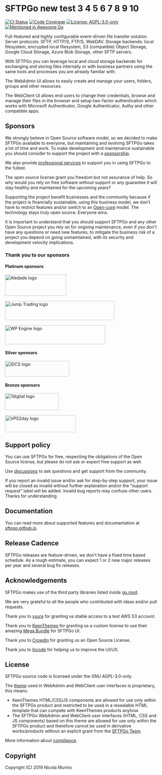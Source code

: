 # SFTPGo                                   new test  3 4 5 6 7 8 9 10

[![CI Status](https://github.com/drakkan/sftpgo/workflows/CI/badge.svg?branch=main&event=push)](https://github.com/drakkan/sftpgo/workflows/CI/badge.svg?branch=main&event=push)
[![Code Coverage](https://codecov.io/gh/drakkan/sftpgo/branch/main/graph/badge.svg)](https://codecov.io/gh/drakkan/sftpgo/branch/main)
[![License: AGPL-3.0-only](https://img.shields.io/badge/License-AGPLv3-blue.svg)](https://www.gnu.org/licenses/agpl-3.0)
[![Mentioned in Awesome Go](https://awesome.re/mentioned-badge.svg)](https://github.com/avelino/awesome-go)

Full-featured and highly configurable event-driven file transfer solution.
Server protocols: SFTP, HTTP/S, FTP/S, WebDAV.
Storage backends: local filesystem, encrypted local filesystem, S3 (compatible) Object Storage, Google Cloud Storage, Azure Blob Storage, other SFTP servers.

With SFTPGo you can leverage local and cloud storage backends for exchanging and storing files internally or with business partners using the same tools and processes you are already familiar with.

The WebAdmin UI allows to easily create and manage your users, folders, groups and other resources.

The WebClient UI allows end users to change their credentials, browse and manage their files in the browser and setup two-factor authentication which works with Microsoft Authenticator, Google Authenticator, Authy and other compatible apps.

## Sponsors

We strongly believe in Open Source software model, so we decided to make SFTPGo available to everyone, but maintaining and evolving SFTPGo takes a lot of time and work. To make development and maintenance sustainable you should consider to support the project with a [sponsorship](https://github.com/sponsors/drakkan).

We also provide [professional services](https://sftpgo.com/#pricing) to support you in using SFTPGo to the fullest.

The open source license grant you freedom but not assurance of help. So why would you rely on free software without support or any guarantee it will stay healthy and maintained for the upcoming years?

Supporting the project benefit businesses and the community because if the project is financially sustainable, using this business model, we don't have to restrict features and/or switch to an [Open-core](https://en.wikipedia.org/wiki/Open-core_model) model. The technology stays truly open source. Everyone wins.

It is important to understand that you should support SFTPGo and any other Open Source project you rely on for ongoing maintenance, even if you don't have any questions or need new features, to mitigate the business risk of a project you depend on going unmaintained, with its security and development velocity implications.

### Thank you to our sponsors

#### Platinum sponsors

[<img src="./img/Aledade_logo.png" alt="Aledade logo" width="202" height="70">](https://www.aledade.com/)
</br></br>
[<img src="./img/jumptrading.png" alt="Jump Trading logo" width="362" height="63">](https://www.jumptrading.com/)
</br></br>
[<img src="./img/wpengine.png" alt="WP Engine logo" width="331" height="63">](https://wpengine.com/)

#### Silver sponsors

[<img src="./img/IDCS.png" alt="IDCS logo" width="212" height="51">](https://idcs.ip-paris.fr/)

#### Bronze sponsors

[<img src="./img/7digital.png" alt="7digital logo" width="178" height="56">](https://www.7digital.com/)
</br></br>
[<img src="./img/vps2day.png" alt="VPS2day logo" width="234" height="56">](https://www.vps2day.com/)

## Support policy

You can use SFTPGo for free, respecting the obligations of the Open Source license, but please do not ask or expect free support as well.

Use [discussions](https://github.com/drakkan/sftpgo/discussions) to ask questions and get support from the community.

If you report an invalid issue and/or ask for step-by-step support, your issue will be closed as invalid without further explanation and/or the "support request" label will be added. Invalid bug reports may confuse other users. Thanks for understanding.

## Documentation

You can read more about supported features and documentation at [sftpgo.github.io](https://sftpgo.github.io/).

## Release Cadence

SFTPGo releases are feature-driven, we don't have a fixed time based schedule. As a rough estimate, you can expect 1 or 2 new major releases per year and several bug fix releases.

## Acknowledgements

SFTPGo makes use of the third party libraries listed inside [go.mod](./go.mod).

We are very grateful to all the people who contributed with ideas and/or pull requests.

Thank you to [ysura](https://www.ysura.com/) for granting us stable access to a test AWS S3 account.

Thank you to [KeenThemes](https://keenthemes.com/) for granting us a custom license to use their amazing [Mega Bundle](https://keenthemes.com/products/templates-mega-bundle) for SFTPGo UI.

Thank you to [Crowdin](https://crowdin.com/) for granting us an Open Source License.

Thank you to [Incode](https://www.incode.it/) for helping us to improve the UI/UX.

## License

SFTPGo source code is licensed under the GNU AGPL-3.0-only.

The [theme](https://keenthemes.com/products/templates-mega-bundle) used in WebAdmin and WebClient user interfaces is proprietary, this means:

- KeenThemes HTML/CSS/JS components are allowed for use only within the SFTPGo product and restricted to be used in a resealable HTML template that can compete with KeenThemes products anyhow.
- The SFTPGo WebAdmin and WebClient user interfaces (HTML, CSS and JS components) based on this theme are allowed for use only within the SFTPGo product and therefore cannot be used in derivative works/products without an explicit grant from the [SFTPGo Team](mailto:support@sftpgo.com).

More information about [compliance](https://sftpgo.com/compliance.html).

## Copyright

Copyright (C) 2019 Nicola Murino
